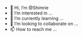 - 👋 Hi, I’m @Shimrie
- 👀 I’m interested in ...
- 🌱 I’m currently learning ...
- 💞️ I’m looking to collaborate on ...
- 📫 How to reach me ...

<!---
Shimrie/Shimrie is a ✨ special ✨ repository because its `README.md` (this file) appears on your GitHub profile.
You can click the Preview link to take a look at your changes.
--->
